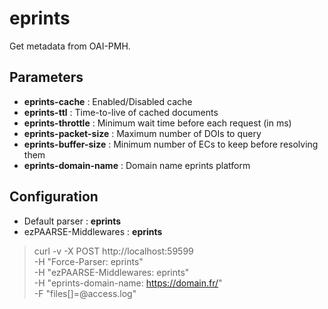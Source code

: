 # eprints

Get metadata from OAI-PMH.

## Parameters

+ **eprints-cache** : Enabled/Disabled cache
+ **eprints-ttl** : Time-to-live of cached documents
+ **eprints-throttle** : Minimum wait time before each request (in ms)
+ **eprints-packet-size** : Maximum number of DOIs to query
+ **eprints-buffer-size** : Minimum number of ECs to keep before resolving them
+ **eprints-domain-name** : Domain name eprints platform 

## Configuration 

+ Default parser : **eprints**
+ ezPAARSE-Middlewares : **eprints**

> curl -v -X POST http://localhost:59599 \
 -H "Force-Parser: eprints" \
 -H "ezPAARSE-Middlewares: eprints" \
 -H "eprints-domain-name: https://domain.fr/" \
 -F "files[]=@access.log"